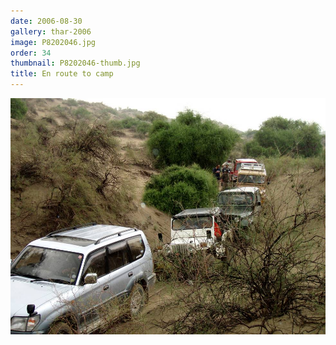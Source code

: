 ```yaml
---
date: 2006-08-30
gallery: thar-2006
image: P8202046.jpg
order: 34
thumbnail: P8202046-thumb.jpg
title: En route to camp
---
```


![En route to camp](./P8202046.jpg)